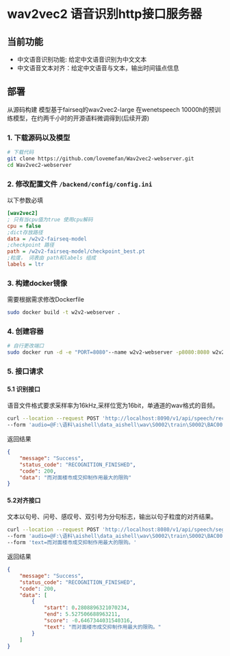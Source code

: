 # wav2vec2 语音识别http接口服务器

## 当前功能
* 中文语音识别功能: 给定中文语音识别为中文文本
* 中文语音文本对齐：给定中文语音与文本，输出时间锚点信息

## 部署
从源码构建
模型基于fairseq的wav2vec2-large 在wenetspeech 10000h的预训练模型，在约两千小时的开源语料微调得到(后续开源)

### 1. 下载源码以及模型
```bash
# 下载代码
git clone https://github.com/lovemefan/Wav2vec2-webserver.git
cd Wav2vec2-webserver
```

### 2. 修改配置文件 `/backend/config/config.ini`
以下参数必填
```ini
[wav2vec2]
; 只有当cpu值为true 使用cpu解码
cpu = false
;dict存放路径
data = /w2v2-fairseq-model
;checkpoint 路径
path = /w2v2-fairseq-model/checkpoint_best.pt
;粒度， 词表由 path和labels 组成
labels = ltr
```
### 3. 构建docker镜像
需要根据需求修改Dockerfile

```bash
sudo docker build -t w2v2-webserver .
```

### 4. 创建容器

```bash
# 自行更改端口
sudo docker run -d -e "PORT=8080"--name w2v2-webserver -p8080:8080 w2v2-web:latest
```

### 5. 接口请求
#### 5.1 识别接口
语音文件格式要求采样率为16kHz,采样位宽为16bit，单通道的wav格式的音频。

```bash
curl --location --request POST 'http://localhost:8090/v1/api/speech/recognition' \
--form 'audio=@F:\语料\aishell\data_aishell\wav\S0002\train\S0002\BAC009S0002W0122.wav'
```

返回结果

```json
{
	"message": "Success",
	"status_code": "RECOGNITION_FINISHED",
	"code": 200,
	"data": "而对面楼市成交抑制作用最大的限购"
}
```

#### 5.2对齐接口
文本以句号、问号、感叹号、双引号为分句标志，输出以句子粒度的对齐结果。
```bash
curl --location --request POST 'http://localhost:8080/v1/api/speech/segment' \
--form 'audio=@F:\语料\aishell\data_aishell\wav\S0002\train\S0002\BAC009S0002W0122.wav' \
--form 'text=而对面楼市成交抑制作用最大的限购。'
```

返回结果

```json
{
	"message": "Success",
	"status_code": "RECOGNITION_FINISHED",
	"code": 200,
	"data": [
		{
			"start": 0.2808896321070234,
			"end": 5.527506688963211,
			"score": -0.6467344031540316,
			"text": "而对面楼市成交抑制作用最大的限购。"
		}
	]
}
```